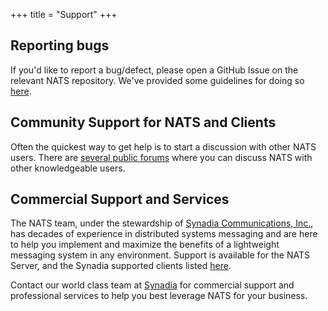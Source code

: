 +++
title = "Support"
+++

## Reporting bugs

If you'd like to report a bug/defect, please open a GitHub Issue on the relevant NATS repository. We've provided some guidelines for doing so [here](/contributing#github-issues).

## Community Support for NATS and Clients

Often the quickest way to get help is to start a discussion with other NATS users. There are [several public forums](/contributing#community-help) where you can discuss NATS with other knowledgeable users.

## Commercial Support and Services

The NATS team, under the stewardship of [Synadia Communications, Inc.](https://synadia.com), has decades of experience in distributed systems messaging and are here to help you implement and maximize the benefits of a lightweight messaging system in any environment. Support is available for the NATS Server, and the Synadia supported clients listed [here](/download).

Contact our world class team at [Synadia](https://synadia.com) for commercial support and professional services to help you best leverage NATS for your business.
